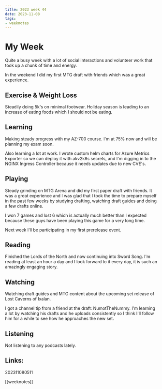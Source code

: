 ```yaml
---
title: 2023 week 44
date: 2023-11-08
tags:
- weeknotes
---
```


# My Week

Quite a busy week with a lot of social interactions and volunteer work that took up a chunk of time and energy.

In the weekend I did my first MTG draft with friends which was a great experience.

## Exercise & Weight Loss

Steadily doing 5k's on minimal footwear. Holiday season is leading to an increase of eating foods which I should not be eating.

## Learning

Making steady progress with my AZ-700 course. I'm at 75% now and will be planning my exam soon. 

Also learning a lot at work. I wrote custom helm charts for Azure Metrics Exporter so we can deploy it with akv2k8s secrets, and I'm digging in to the NGINX Ingress Controller because it needs updates due to new CVE's.

## Playing

Steady grinding on MTG Arena and did my first paper draft with friends. It was a great experience and I was glad that I took the time to prepare myself in the past few weeks by studying drafting, watching draft guides and doing a few drafts online.

I won 7 games and lost 6 which is actually much better than I expected because these guys have been playing this game for a very long time.

Next week I'll be participating in my first prerelease event.

## Reading

Finished the Lords of the North and now continuing into Sword Song. I'm reading at least an hour a day and I look forward to it every day, it is such an amazingly engaging story.

## Watching

Watching draft guides and MTG content about the upcoming set release of Lost Caverns of Ixalan.

I got a channel tip from a friend at the draft: NumotTheNummy. I'm learning a lot by watching his drafts and he uploads consistently so I think I'll follow him for a while to see how he approaches the new set.

## Listening

Not listening to any podcasts lately.


## Links:

202311080511

[[weeknotes]]
